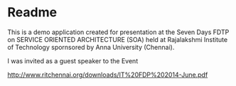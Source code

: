 Readme
=========

This is a demo application created for presentation at the Seven Days FDTP 
on SERVICE ORIENTED ARCHITECTURE (SOA) held at Rajalakshmi Institute of 
Technology spornsored by Anna University (Chennai).

I was invited as a guest speaker to the Event

http://www.ritchennai.org/downloads/IT%20FDP%202014-June.pdf

